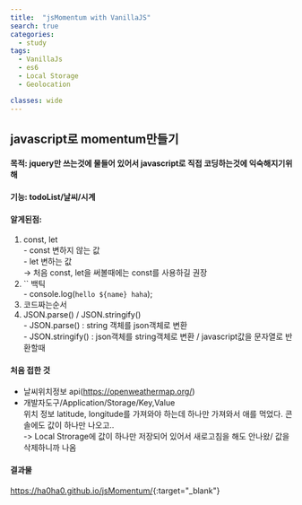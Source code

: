 ```yaml
---
title:  "jsMomentum with VanillaJS"
search: true
categories:
  - study
tags:
  - VanillaJs
  - es6
  - Local Storage
  - Geolocation

classes: wide
---
```


## javascript로 momentum만들기

#### 목적: jquery만 쓰는것에 물들어 있어서 javascript로 직접 코딩하는것에 익숙해지기위해

#### 기능: todoList/날씨/시계

#### 알게된점: 
  1. const, let<br>
    - const 변하지 않는 값<br>
    - let 변하는 값<br/>
      → 처음 const, let을 써볼때에는 const를 사용하길 권장
  2. `` 백틱<br>
    - console.log(`hello ${name} haha`);
  3. 코드짜는순서
  4. JSON.parse() / JSON.stringify()<br/>
    - JSON.parse() : string 객체를 json객체로 변환<br/>
    - JSON.stringify() : json객체를 string객체로 변환 / javascript값을 문자열로 반환할때

#### 처음 접한 것   
  - 날씨위치정보 api(<https://openweathermap.org/>)
  - 개발자도구/Application/Storage/Key,Value<br/>
    위치 정보 latitude, longitude를 가져와야 하는데 하나만 가져와서 애를 먹었다. 콘솔에도 값이 하나만 나오고..<br/>
    -> Local Strorage에 값이 하나만 저장되어 있어서 새로고침을 해도 안나왔/ 값을 삭제하니까 나옴

#### 결과물
<https://ha0ha0.github.io/jsMomentum/>{:target="_blank"}
